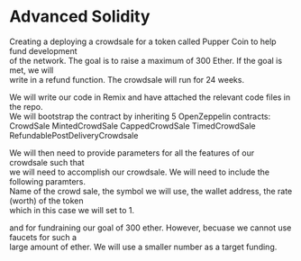 # Advanced Solidity

Creating a deploying a crowdsale for a token called Pupper Coin to help fund development<br>
of the network.  The goal is to raise a maximum of 300 Ether.  If the goal is met, we will<br>
write in a refund function.  The crowdsale will run for 24 weeks.<br>

We will write our code in Remix and have attached the relevant code files in the repo.<br>
We will bootstrap the contract by inheriting 5 OpenZeppelin contracts:
CrowdSale
MintedCrowdSale
CappedCrowdSale
TimedCrowdSale
RefundablePostDeliveryCrowdsale

We will then need to provide parameters for all the features of our crowdsale such that<br>
we will need to accomplish our crowdsale.  We will need to include the following paramters.<br>
Name of the crowd sale, the symbol we will use, the wallet address, the rate (worth) of the token<br>
which in this case we will set to 1.


and for fundraining our goal of 300 ether.  However, becuase we cannot use faucets for such a<br>
large amount of ether.  We will use a smaller number as a target funding.<br>






